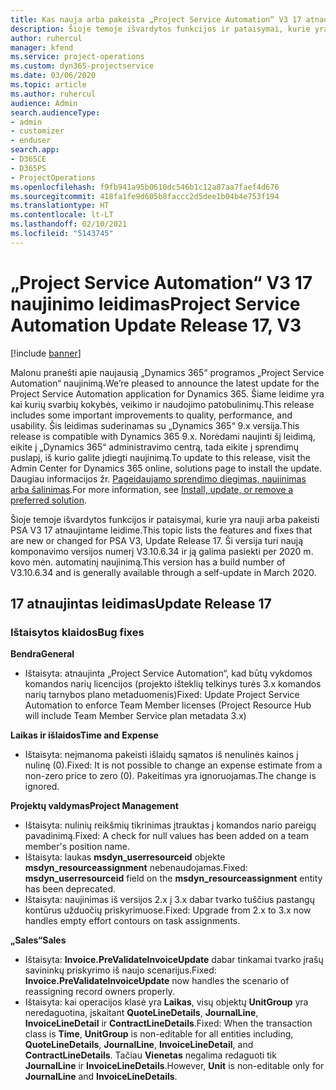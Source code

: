 ```yaml
---
title: Kas nauja arba pakeista „Project Service Automation“ V3 17 atnaujintame leidime
description: Šioje temoje išvardytos funkcijos ir pataisymai, kurie yra pasiekiami „Project Service Automation“ V3 17 atnaujintame leidime.
author: ruhercul
manager: kfend
ms.service: project-operations
ms.custom: dyn365-projectservice
ms.date: 03/06/2020
ms.topic: article
ms.author: ruhercul
audience: Admin
search.audienceType:
- admin
- customizer
- enduser
search.app:
- D365CE
- D365PS
- ProjectOperations
ms.openlocfilehash: f9fb941a95b0610dc546b1c12a87aa7faef4d676
ms.sourcegitcommit: 418fa1fe9d605b8faccc2d5dee1b04b4e753f194
ms.translationtype: HT
ms.contentlocale: lt-LT
ms.lasthandoff: 02/10/2021
ms.locfileid: "5143745"
---
```

# <a name="project-service-automation-update-release-17-v3"></a><span data-ttu-id="bcde4-103">„Project Service Automation“ V3 17 naujinimo leidimas</span><span class="sxs-lookup"><span data-stu-id="bcde4-103">Project Service Automation Update Release 17, V3</span></span>

[!include [banner](../includes/psa-now-project-operations.md)]

<span data-ttu-id="bcde4-104">Malonu pranešti apie naujausią „Dynamics 365“ programos „Project Service Automation“ naujinimą.</span><span class="sxs-lookup"><span data-stu-id="bcde4-104">We’re pleased to announce the latest update for the Project Service Automation application for Dynamics 365.</span></span> <span data-ttu-id="bcde4-105">Šiame leidime yra kai kurių svarbių kokybės, veikimo ir naudojimo patobulinimų.</span><span class="sxs-lookup"><span data-stu-id="bcde4-105">This release includes some important improvements to quality, performance, and usability.</span></span>  <span data-ttu-id="bcde4-106">Šis leidimas suderinamas su „Dynamics 365“ 9.x versija.</span><span class="sxs-lookup"><span data-stu-id="bcde4-106">This release is compatible with Dynamics 365 9.x.</span></span> <span data-ttu-id="bcde4-107">Norėdami naujinti šį leidimą, eikite į „Dynamics 365“ administravimo centrą, tada eikite į sprendimų puslapį, iš kurio galite įdiegti naujinimą.</span><span class="sxs-lookup"><span data-stu-id="bcde4-107">To update to this release, visit the Admin Center for Dynamics 365 online, solutions page to install the update.</span></span> <span data-ttu-id="bcde4-108">Daugiau informacijos žr. [Pageidaujamo sprendimo diegimas, naujinimas arba šalinimas](https://docs.microsoft.com/power-platform/admin/install-remove-preferred-solution).</span><span class="sxs-lookup"><span data-stu-id="bcde4-108">For more information, see [Install, update, or remove a preferred solution](https://docs.microsoft.com/power-platform/admin/install-remove-preferred-solution).</span></span>

<span data-ttu-id="bcde4-109">Šioje temoje išvardytos funkcijos ir pataisymai, kurie yra nauji arba pakeisti PSA V3 17 atnaujintame leidime.</span><span class="sxs-lookup"><span data-stu-id="bcde4-109">This topic lists the features and fixes that are new or changed for PSA V3, Update Release 17.</span></span> <span data-ttu-id="bcde4-110">Ši versija turi naują komponavimo versijos numerį V3.10.6.34 ir ją galima pasiekti per 2020 m. kovo mėn. automatinį naujinimą.</span><span class="sxs-lookup"><span data-stu-id="bcde4-110">This version has a build number of V3.10.6.34 and is generally available through a self-update in March 2020.</span></span>


## <a name="update-release-17"></a><span data-ttu-id="bcde4-111">17 atnaujintas leidimas</span><span class="sxs-lookup"><span data-stu-id="bcde4-111">Update Release 17</span></span>

### <a name="bug-fixes"></a><span data-ttu-id="bcde4-112">Ištaisytos klaidos</span><span class="sxs-lookup"><span data-stu-id="bcde4-112">Bug fixes</span></span>

<span data-ttu-id="bcde4-113">**Bendra**</span><span class="sxs-lookup"><span data-stu-id="bcde4-113">**General**</span></span>

- <span data-ttu-id="bcde4-114">Ištaisyta: atnaujinta „Project Service Automation“, kad būtų vykdomos komandos narių licencijos (projekto išteklių telkinys turės 3.x komandos narių tarnybos plano metaduomenis)</span><span class="sxs-lookup"><span data-stu-id="bcde4-114">Fixed: Update Project Service Automation to enforce Team Member licenses (Project Resource Hub will include Team Member Service plan metadata 3.x)</span></span>
 
<span data-ttu-id="bcde4-115">**Laikas ir išlaidos**</span><span class="sxs-lookup"><span data-stu-id="bcde4-115">**Time and Expense**</span></span>

- <span data-ttu-id="bcde4-116">Ištaisyta: neįmanoma pakeisti išlaidų sąmatos iš nenulinės kainos į nulinę (0).</span><span class="sxs-lookup"><span data-stu-id="bcde4-116">Fixed: It is not possible to change an expense estimate from a non-zero price to zero (0).</span></span> <span data-ttu-id="bcde4-117">Pakeitimas yra ignoruojamas.</span><span class="sxs-lookup"><span data-stu-id="bcde4-117">The change is ignored.</span></span>

<span data-ttu-id="bcde4-118">**Projektų valdymas**</span><span class="sxs-lookup"><span data-stu-id="bcde4-118">**Project Management**</span></span>

- <span data-ttu-id="bcde4-119">Ištaisyta: nulinių reikšmių tikrinimas įtrauktas į komandos nario pareigų pavadinimą.</span><span class="sxs-lookup"><span data-stu-id="bcde4-119">Fixed: A check for null values has been added on a team member's position name.</span></span>
- <span data-ttu-id="bcde4-120">Ištaisyta: laukas **msdyn_userresourceid** objekte **msdyn_resourceassignment** nebenaudojamas.</span><span class="sxs-lookup"><span data-stu-id="bcde4-120">Fixed: **msdyn_userresourceid** field on the **msdyn_resourceassignment** entity has been deprecated.</span></span>
- <span data-ttu-id="bcde4-121">Ištaisyta: naujinimas iš versijos 2.x į 3.x dabar tvarko tuščius pastangų kontūrus užduočių priskyrimuose.</span><span class="sxs-lookup"><span data-stu-id="bcde4-121">Fixed: Upgrade from 2.x to 3.x now handles empty effort contours on task assignments.</span></span>

<span data-ttu-id="bcde4-122">**„Sales“**</span><span class="sxs-lookup"><span data-stu-id="bcde4-122">**Sales**</span></span>

- <span data-ttu-id="bcde4-123">Ištaisyta: **Invoice.PreValidateInvoiceUpdate** dabar tinkamai tvarko įrašų savininkų priskyrimo iš naujo scenarijus.</span><span class="sxs-lookup"><span data-stu-id="bcde4-123">Fixed: **Invoice.PreValidateInvoiceUpdate** now handles the scenario of reassigning record owners properly.</span></span>
- <span data-ttu-id="bcde4-124">Ištaisyta: kai operacijos klasė yra **Laikas**, visų objektų **UnitGroup** yra neredaguotina, įskaitant **QuoteLineDetails**, **JournalLine**, **InvoiceLineDetail** ir **ContractLineDetails**.</span><span class="sxs-lookup"><span data-stu-id="bcde4-124">Fixed: When the transaction class is **Time**, **UnitGroup** is non-editable for all entities including, **QuoteLineDetails**, **JournalLine**, **InvoiceLineDetail**, and **ContractLineDetails**.</span></span> <span data-ttu-id="bcde4-125">Tačiau **Vienetas** negalima redaguoti tik **JournalLine** ir **InvoiceLineDetails**.</span><span class="sxs-lookup"><span data-stu-id="bcde4-125">However, **Unit** is non-editable only for **JournalLine** and **InvoiceLineDetails**.</span></span>


